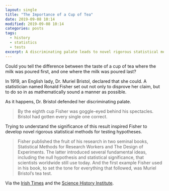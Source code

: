 ```yaml
---
layout: single
title: "The Importance of a Cup of Tea"
date: 2019-09-08 10:14
modified: 2019-09-08 10:14
categories: posts
tags:
  - history
  - statistics
  - tests
excerpt: A discriminating palate leads to novel rigorous statistical methods
---
```


Could you tell the difference between the taste of a cup of tea where the milk was poured first,
and one where the milk was poured last?

In 1919, an English lady, Dr. Muriel Bristol, declared that she could.
A statistician named Ronald Fisher set out not only to disprove her claim,
but to do so in as mathematically sound a manner as possible.

As it happens, Dr. Bristol defended her discriminating palate.

> By the eighth cup Fisher was goggle-eyed behind his spectacles. Bristol had gotten every single one correct.

Trying to understand the significance of this result inspired Fisher to develop novel rigorous statistical methods for testing hypotheses.

> Fisher published the fruit of his research in two seminal books,
Statistical Methods for Research Workers and The Design of Experiments.
The latter introduced several fundamental ideas,
including the null hypothesis and statistical significance,
that scientists worldwide still use today.
And the first example Fisher used in his book, to set the tone for everything that followed,
was Muriel Bristol’s tea test.

Via the [Irish Times](https://www.irishtimes.com/news/science/how-a-tea-tasting-test-led-to-a-breakthrough-in-statistics-1.3998786)
and the [Science History Institute](https://www.sciencehistory.org/distillations/ronald-fisher-a-bad-cup-of-tea-and-the-birth-of-modern-statistics).
